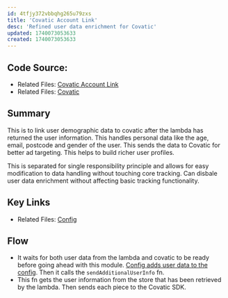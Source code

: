 ```yaml
---
id: 4tfjy372vbbqhg265u79zxs
title: 'Covatic Account Link'
desc: 'Refined user data enrichment for Covatic'
updated: 1740073053633
created: 1740073053633
---
```

## Code Source: 
- Related Files: [Covatic Account Link](/ncu-ad-manager/src/Modules/Covatic/CovaticAccountLink.ts)
- Related Files: [Covatic](/ncu-ad-manager/src/Modules/Covatic/Covatic.ts)

## Summary
This is to link user demographic data to covatic after the lambda has returned the user information. This handles personal data like the age, email, postcode and gender of the user. This sends the data to Covatic for better ad targeting. This helps to build richer user profiles. 

This is separated for single responsibility principle and allows for easy modification to data handling without touching core tracking. Can disbale user data enrichment without affecting basic tracking functionality.

## Key Links
- Related Files: [Config](/ncu-ad-manager/src/Modules/Config/Config.runtime.ts)

## Flow 
- It waits for both user data from the lambda and covatic to be ready before going ahead with this module. [Config adds user data to the config](/ncu-ad-manager/src/Modules/Config/Config.runtime.ts). Then it calls the `sendAdditionalUserInfo` fn. 
- This fn gets the user information from the store that has been retrieved by the lambda. Then sends each piece to the Covatic SDK. 

